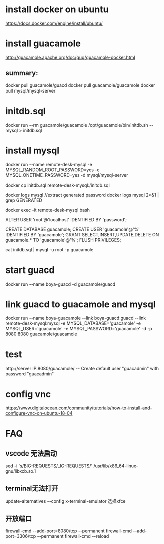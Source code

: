 # install docker on ubuntu
https://docs.docker.com/engine/install/ubuntu/

# install guacamole
http://guacamole.apache.org/doc/gug/guacamole-docker.html

## summary:
docker pull guacamole/guacd
docker pull guacamole/guacamole
docker pull mysql/mysql-server

# initdb.sql
docker run --rm guacamole/guacamole /opt/guacamole/bin/initdb.sh --mysql > initdb.sql


# install mysql
docker run --name remote-desk-mysql -e MYSQL_RANDOM_ROOT_PASSWORD=yes -e MYSQL_ONETIME_PASSWORD=yes -d mysql/mysql-server

docker cp initdb.sql remote-desk-mysql:/initdb.sql

docker logs mysql
//extract generated password
docker logs mysql 2>&1 | grep GENERATED

docker exec -it remote-desk-mysql bash

ALTER USER 'root'@'localhost' IDENTIFIED BY 'password';

CREATE DATABASE guacamole;
CREATE USER 'guacamole'@'%' IDENTIFIED BY 'guacamole';
GRANT SELECT,INSERT,UPDATE,DELETE ON guacamole.* TO 'guacamole'@'%';
FLUSH PRIVILEGES;

cat initdb.sql | mysql -u root -p guacamole

# start guacd
docker run --name boya-guacd -d guacamole/guacd

# link guacd to guacamole and mysql
docker run --name boya-guacamole --link boya-guacd:guacd --link remote-desk-mysql:mysql -e MYSQL_DATABASE='guacamole' -e MYSQL_USER='guacamole' -e MYSQL_PASSWORD='guacamole' -d -p 8080:8080 guacamole/guacamole
# test 
http://server IP:8080/guacamole/
-- Create default user "guacadmin" with password "guacadmin"

# config vnc
https://www.digitalocean.com/community/tutorials/how-to-install-and-configure-vnc-on-ubuntu-18-04
# FAQ
## vscode 无法启动
sed -i 's/BIG-REQUESTS/_IG-REQUESTS/' /usr/lib/x86_64-linux-gnu/libxcb.so.1

## terminal无法打开
update-alternatives --config x-terminal-emulator
选择xfce

## 开放端口
firewall-cmd --add-port=8080/tcp --permanent
firewall-cmd --add-port=3306/tcp --permanent
firewall-cmd --reload






